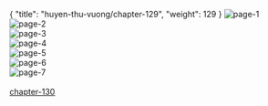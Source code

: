 { "title": "huyen-thu-vuong/chapter-129", "weight": 129 }
<img src="huyen-thu-vuong_0129_01-b9c9b4fe6c70abdfda107eef69032a92.webp" alt="page-1" origin="https://3.bp.blogspot.com/-ecxaoQ6tblU/V_HjjxKRKmI/AAAAAAAKwA4/lIHUEm-BkO8/s0/Huyen-Thu-Vuong-Chapter-129-P-2.jpg"><br/>
<img src="huyen-thu-vuong_0129_02-a255d20ad4d86ff6f36ac886b911117b.webp" alt="page-2" origin="https://3.bp.blogspot.com/-M7fc5PQYtZ0/V_Hjk0_gFNI/AAAAAAAKwA8/ruC_ztGe6Lk/s0/Huyen-Thu-Vuong-Chapter-129-P-3.jpg"><br/>
<img src="huyen-thu-vuong_0129_03-3f930010ad31d429fd58e5879e502fb1.webp" alt="page-3" origin="https://3.bp.blogspot.com/-tsdAf2VE42Y/V_Hjlry4w8I/AAAAAAAKwBA/juSEi0mErgg/s0/Huyen-Thu-Vuong-Chapter-129-P-4.jpg"><br/>
<img src="huyen-thu-vuong_0129_04-050acf6830518a5b2ed56217cee6085b.webp" alt="page-4" origin="https://3.bp.blogspot.com/-NkfVtq6oP2Q/V_HjmsDbd3I/AAAAAAAKwBE/nSgzbhYd5CM/s0/Huyen-Thu-Vuong-Chapter-129-P-5.jpg"><br/>
<img src="huyen-thu-vuong_0129_05-b0527584a85d5ebd685d61857caaa076.webp" alt="page-5" origin="https://3.bp.blogspot.com/-mHquPd0L21Q/V_HjnlfjFII/AAAAAAAKwBI/kovxf8Nl0Ao/s0/Huyen-Thu-Vuong-Chapter-129-P-6.jpg"><br/>
<img src="huyen-thu-vuong_0129_06-8339b7ac9f775fd7484c5c703a439ead.webp" alt="page-6" origin="https://3.bp.blogspot.com/-fi8uMK8ZXuE/V_HjoqqyDDI/AAAAAAAKwBM/WUOJVM3TrqM/s0/Huyen-Thu-Vuong-Chapter-129-P-7.jpg"><br/>
<img src="huyen-thu-vuong_0129_07-a39a75adb9e4579f97ae473d4a475af0.webp" alt="page-7" origin="https://3.bp.blogspot.com/-32KAnX39Ufc/V_Hjpj6iHqI/AAAAAAAKwBQ/DYdexb4WFk0/s0/Huyen-Thu-Vuong-Chapter-129-P-8.jpg"><br/>
<br/><a class="nextchap" href="/huyen-thu-vuong/chapter-130">chapter-130</a>
